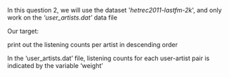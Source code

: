 In this question 2, we will use the dataset '*hetrec2011-lastfm-2k*', and only work on the *‘user_artists.dat’* data file

Our target:

print out the listening counts per artist in descending order

In the ‘user_artists.dat’ file, listening counts for each user-artist pair is indicated by the variable ‘weight’